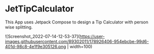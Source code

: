 # JetTipCalculator
This App uses Jetpack Compose to design a Tip Calculator with person wise splitting.


![Screenshot_2022-07-14-12-53-37](https://user-images.githubusercontent.com/89302011/178926406-954ebcbe-99d6-401d-98c8-4e1f9e305126.png | width=100)

